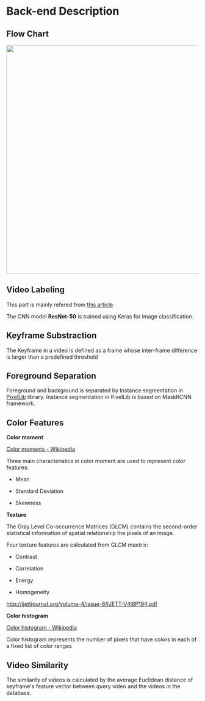 # Back-end Description

## Flow Chart

<img src="https://user-images.githubusercontent.com/55118568/101194598-0d477f00-3613-11eb-95ea-1c67eae88a97.jpeg" width="600">

## Video Labeling

This part is mainly refered from [this article](https://www.pyimagesearch.com/2019/07/15/video-classification-with-keras-and-deep-learning/).

The CNN model **ResNet-50** is trained using Keras for image classification.

## Keyframe Substraction

The Keyframe in a video is defined as a frame whose inter-frame difference is larger than a predefined threshold

## Foreground Separation

Foreground and background is separated by Instance segmentation in [PixelLib](https://github.com/ayoolaolafenwa/PixelLib) library. Instance segmentation in PixelLib is based on MaskRCNN framework.

## Color Features

**Color moment**

[Color moments - Wikipedia](https://en.wikipedia.org/wiki/Color_moments)

Three main characteristics in color moment are used to represent color features: 

- Mean

- Standard Deviation

- Skewness

**Texture**

The Gray Level Co-occurrence Matrices (GLCM) contains the second-order statistical information of spatial relationship the pixels of an image.

Four texture features are calculated from GLCM maxtrix: 

- Contrast

- Correlation

- Energy

- Homogeneity

http://ijettjournal.org/volume-4/issue-6/IJETT-V4I6P194.pdf

**Color histogram**

[Color histogram - Wikipedia](https://en.wikipedia.org/wiki/Color_histogram)

Color histogram represents the number of pixels that have colors in each of a fixed list of color ranges

## Video Similarity

The similarity of videos is calculated by the average Euclidean distance of keyframe's feature vector between query video and the videos in the database.
